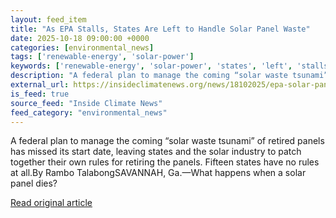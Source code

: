 ```yaml
---
layout: feed_item
title: "As EPA Stalls, States Are Left to Handle Solar Panel Waste"
date: 2025-10-18 09:00:00 +0000
categories: [environmental_news]
tags: ['renewable-energy', 'solar-power']
keywords: ['renewable-energy', 'solar-power', 'states', 'left', 'stalls']
description: "A federal plan to manage the coming “solar waste tsunami” of retired panels has missed its start date, leaving states and the solar industry to patch togethe..."
external_url: https://insideclimatenews.org/news/18102025/epa-solar-panel-waste/
is_feed: true
source_feed: "Inside Climate News"
feed_category: "environmental_news"
---
```


A federal plan to manage the coming “solar waste tsunami” of retired panels has missed its start date, leaving states and the solar industry to patch together their own rules for retiring the panels. Fifteen states have no rules at all.By Rambo TalabongSAVANNAH, Ga.—What happens when a solar panel dies?

[Read original article](https://insideclimatenews.org/news/18102025/epa-solar-panel-waste/)
